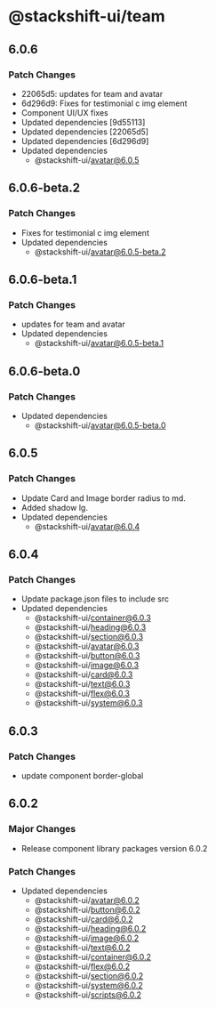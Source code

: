 # @stackshift-ui/team

## 6.0.6

### Patch Changes

- 22065d5: updates for team and avatar
- 6d296d9: Fixes for testimonial c img element
- Component UI/UX fixes
- Updated dependencies [9d55113]
- Updated dependencies [22065d5]
- Updated dependencies [6d296d9]
- Updated dependencies
  - @stackshift-ui/avatar@6.0.5

## 6.0.6-beta.2

### Patch Changes

- Fixes for testimonial c img element
- Updated dependencies
  - @stackshift-ui/avatar@6.0.5-beta.2

## 6.0.6-beta.1

### Patch Changes

- updates for team and avatar
- Updated dependencies
  - @stackshift-ui/avatar@6.0.5-beta.1

## 6.0.6-beta.0

### Patch Changes

- Updated dependencies
  - @stackshift-ui/avatar@6.0.5-beta.0

## 6.0.5

### Patch Changes

- Update Card and Image border radius to md.
- Added shadow lg.
- Updated dependencies
  - @stackshift-ui/avatar@6.0.4

## 6.0.4

### Patch Changes

- Update package.json files to include src
- Updated dependencies
  - @stackshift-ui/container@6.0.3
  - @stackshift-ui/heading@6.0.3
  - @stackshift-ui/section@6.0.3
  - @stackshift-ui/avatar@6.0.3
  - @stackshift-ui/button@6.0.3
  - @stackshift-ui/image@6.0.3
  - @stackshift-ui/card@6.0.3
  - @stackshift-ui/text@6.0.3
  - @stackshift-ui/flex@6.0.3
  - @stackshift-ui/system@6.0.3

## 6.0.3

### Patch Changes

- update component border-global

## 6.0.2

### Major Changes

- Release component library packages version 6.0.2

### Patch Changes

- Updated dependencies
  - @stackshift-ui/avatar@6.0.2
  - @stackshift-ui/button@6.0.2
  - @stackshift-ui/card@6.0.2
  - @stackshift-ui/heading@6.0.2
  - @stackshift-ui/image@6.0.2
  - @stackshift-ui/text@6.0.2
  - @stackshift-ui/container@6.0.2
  - @stackshift-ui/flex@6.0.2
  - @stackshift-ui/section@6.0.2
  - @stackshift-ui/system@6.0.2
  - @stackshift-ui/scripts@6.0.2
